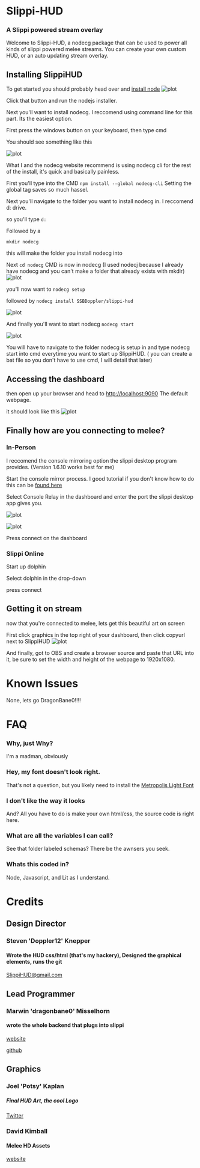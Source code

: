 # Slippi-HUD
### A Slippi powered stream overlay

Welcome to Slippi-HUD, a nodecg package that can be used to power all kinds of slippi powered melee streams. You can create your own custom HUD, or an auto updating stream overlay.

## Installing SlippiHUD
To get started you should probably head over and [install node](https://nodejs.org)
![plot](./tut/node.png)

Click that button and run the nodejs installer.

Next you'll want to install nodecg. I reccomend using command line for this part. Its the easiest option.

First press the windows button on your keyboard, then type cmd

You should see something like this

![plot](./tut/cmd.png)

What I and the nodecg website recommend is using nodecg cli for the rest of the install, it's quick and basically painless.

First you'll type into the CMD
`npm install --global nodecg-cli`
Setting the global tag saves so much hassel.

Next you'll navigate to the folder you want to install nodecg in. I reccomend d: drive.

so you'll type
`d:`

Followed by a

`mkdir nodecg`

this will make the folder you install nodecg into

Next
`cd nodecg`
CMD is now in nodecg (I used nodecj because I already have nodecg and you can't make a folder that already exists with mkdir)
![plot](./tut/cmd2.png)

you'll now want to 
`nodecg setup`

followed by
`nodecg install SSBDoppler/slippi-hud`

![plot](./tut/cmd3.png)

And finally you'll want to start nodecg
`nodecg start`

![plot](./tut/cmd4.png)

You will have to navigate to the folder nodecg is setup in and type nodecg start into cmd everytime you want to start up SlippiHUD. ( you can create a bat file so you don't have to use cmd, I will detail that later)

## Accessing the dashboard

then open up your browser and head to [http://localhost:9090](http://localhost:9090) The default webpage.

it should look like this
![plot](./tut/dashboard.png)


## Finally how are you connecting to melee?

### In-Person
I reccomend the console mirroring option the slippi desktop program provides. (Version 1.6.10 works best for me)

Start the console mirror process.
I good tutorial if you don't know how to do this can be [found here](https://docs.google.com/document/d/1ezavBjqVGbVO8aqSa5EHfq7ZflrTCvezRYjOf51MOWg/edit)

Select Console Relay in the dashboard and enter the port the slippi desktop app gives you.

![plot](./tut/slippi.png)

![plot](./tut/slippi.png)

Press connect on the dashboard

### Slippi Online
Start up dolphin

Select dolphin in the drop-down 

press connect

## Getting it on stream
now that you're connected to melee, lets get this beautiful art on screen

First click graphics in the top right of your dashboard, then click copyurl next to SlippiHUD
![plot](./tut/graphics.png)

And finally, got to OBS and create a browser source and paste that URL into it, be sure to set the width and height of the webpage to 1920x1080.

# Known Issues
None, lets go DragonBane0!!!!

# FAQ
### Why, just Why?
I'm a madman, obviously
### Hey, my font doesn't look right.
That's not a question, but you likely need to install the [Metropolis Light Font](https://www.1001fonts.com/metropolis-font.html)
### I don't like the way it looks
And? All you have to do is make your own html/css, the source code is right here.
### What are all the variables I can call?
See that folder labeled schemas? There be the awnsers you seek.
### Whats this coded in?
Node, Javascript, and Lit as I understand.
# Credits
## Design Director
### Steven 'Doppler12' Knepper
#### Wrote the HUD css/html (that's my hackery), Designed the graphical elements, runs the git
SlippiHUD@gmail.com

## Lead Programmer
### Marwin 'dragonbane0' Misselhorn
#### wrote the whole backend that plugs into slippi
[website](https://misselhorn.xyz/)

[github](https://github.com/dragonbane0)

## Graphics
### Joel 'Potsy' Kaplan
##### Final HUD Art, the cool Logo
[Twitter](https://twitter.com/potsyjk)

### David Kimball
#### Melee HD Assets
[website](http://davidvkimball.com)
